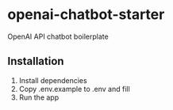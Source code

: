 # openai-chatbot-starter

OpenAI API chatbot boilerplate


## Installation

1. Install dependencies
2. Copy .env.example to .env and fill
3. Run the app
